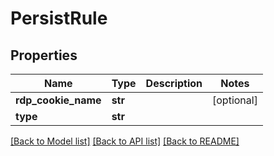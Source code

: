 # PersistRule

## Properties
Name | Type | Description | Notes
------------ | ------------- | ------------- | -------------
**rdp_cookie_name** | **str** |  | [optional] 
**type** | **str** |  | 

[[Back to Model list]](../README.md#documentation-for-models) [[Back to API list]](../README.md#documentation-for-api-endpoints) [[Back to README]](../README.md)

